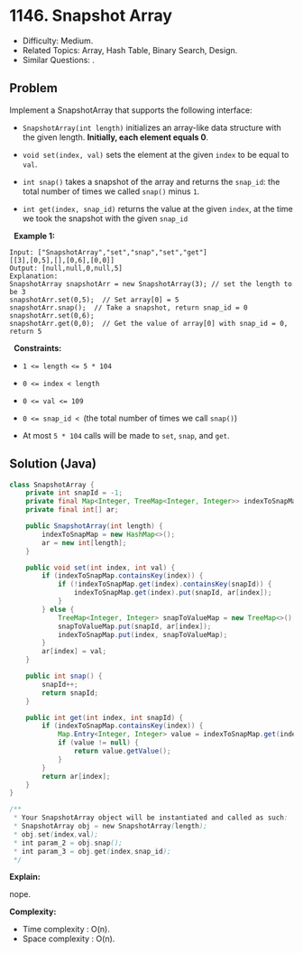 # 1146. Snapshot Array

- Difficulty: Medium.
- Related Topics: Array, Hash Table, Binary Search, Design.
- Similar Questions: .

## Problem

Implement a SnapshotArray that supports the following interface:


	
- ```SnapshotArray(int length)``` initializes an array-like data structure with the given length. **Initially, each element equals 0**.
	
- ```void set(index, val)``` sets the element at the given ```index``` to be equal to ```val```.
	
- ```int snap()``` takes a snapshot of the array and returns the ```snap_id```: the total number of times we called ```snap()``` minus ```1```.
	
- ```int get(index, snap_id)``` returns the value at the given ```index```, at the time we took the snapshot with the given ```snap_id```


 
**Example 1:**

```
Input: ["SnapshotArray","set","snap","set","get"]
[[3],[0,5],[],[0,6],[0,0]]
Output: [null,null,0,null,5]
Explanation: 
SnapshotArray snapshotArr = new SnapshotArray(3); // set the length to be 3
snapshotArr.set(0,5);  // Set array[0] = 5
snapshotArr.snap();  // Take a snapshot, return snap_id = 0
snapshotArr.set(0,6);
snapshotArr.get(0,0);  // Get the value of array[0] with snap_id = 0, return 5
```

 
**Constraints:**


	
- ```1 <= length <= 5 * 104```
	
- ```0 <= index < length```
	
- ```0 <= val <= 109```
	
- ```0 <= snap_id < ```(the total number of times we call ```snap()```)
	
- At most ```5 * 104``` calls will be made to ```set```, ```snap```, and ```get```.



## Solution (Java)

```java
class SnapshotArray {
    private int snapId = -1;
    private final Map<Integer, TreeMap<Integer, Integer>> indexToSnapMap;
    private final int[] ar;

    public SnapshotArray(int length) {
        indexToSnapMap = new HashMap<>();
        ar = new int[length];
    }

    public void set(int index, int val) {
        if (indexToSnapMap.containsKey(index)) {
            if (!indexToSnapMap.get(index).containsKey(snapId)) {
                indexToSnapMap.get(index).put(snapId, ar[index]);
            }
        } else {
            TreeMap<Integer, Integer> snapToValueMap = new TreeMap<>();
            snapToValueMap.put(snapId, ar[index]);
            indexToSnapMap.put(index, snapToValueMap);
        }
        ar[index] = val;
    }

    public int snap() {
        snapId++;
        return snapId;
    }

    public int get(int index, int snapId) {
        if (indexToSnapMap.containsKey(index)) {
            Map.Entry<Integer, Integer> value = indexToSnapMap.get(index).ceilingEntry(snapId);
            if (value != null) {
                return value.getValue();
            }
        }
        return ar[index];
    }
}

/**
 * Your SnapshotArray object will be instantiated and called as such:
 * SnapshotArray obj = new SnapshotArray(length);
 * obj.set(index,val);
 * int param_2 = obj.snap();
 * int param_3 = obj.get(index,snap_id);
 */
```

**Explain:**

nope.

**Complexity:**

* Time complexity : O(n).
* Space complexity : O(n).
